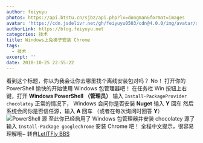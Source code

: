 ```yaml
---
author: feiyuyu
photos: https://api.btstu.cn/sjbz/api.php?lx=dongman&format=images
avatar: 'https://cdn.jsdelivr.net/gh/feiyuyu0503/cdn@4.0.0/img/avatar/avater.jpg'
authorLink: https://blog.feiyuyu.net
categories: 技术
title: Windows上免梯子安装 Chrome
tags:
  - 技术
excerpt: ''
date: 2018-10-25 22:55:22
---
```


看到这个标题，你以为我会让你去哪里找个离线安装包对吗？ No！ 打开你的 PowerShell 愉快的开始使用 Windows 包管理器吧！ 在任务栏 Win 按钮上右键，打开 **Windows PowerShell （管理员）** 输入 `Install-PackageProvider chocolatey` 正常的情况下， Windows 会问你是否安装 **Nuget** 输入 **Y** 回车 然后系统会问你是否信任源，输入 **A** 回车 （或者在每次询问时回答 **Y**） ![PowerShell 源](https://i.loli.net/2017/09/14/59ba2439e88f7.png) 至此你已经启用了 Windows 包管理器并安装 chocolatey 源了 输入 `Install-Package googlechrome` 安装 Chrome 吧！ 全程中文提示，很容易理解哦~ 转自[LetITFly BBS](https://bbs.letitfly.me/d/19 "LetITFly BBS")
